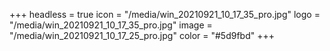 +++
headless = true
icon = "/media/win_20210921_10_17_35_pro.jpg"
logo = "/media/win_20210921_10_17_35_pro.jpg"
image = "/media/win_20210921_10_17_25_pro.jpg"
color = "#5d9fbd"
+++
